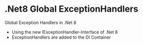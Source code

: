 # .Net8 Global ExceptionHandlers

Global Exception Handlers in .Net 8

* Using the new IExceptionHandler-Interface of .Net 8
* ExceptionHandlers are added to the DI Container
